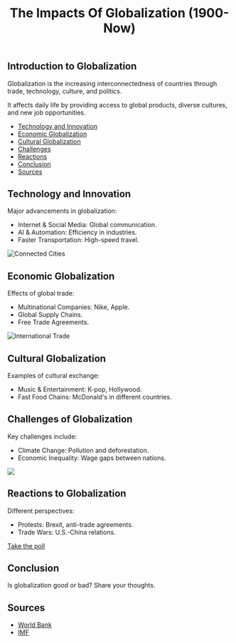 <html lang="en">
<head>
    <meta charset="UTF-8">
    <meta name="viewport" content="width=device-width, initial-scale=1.0">
</head>
<body>
    <header>
        <h1>The Impacts Of Globalization (1900- Now)</h1>
    </header>
    <section class="container">
        <h2>Introduction to Globalization</h2>
        <p>Globalization is the increasing interconnectedness of countries through trade, technology, culture, and politics.</p>
        <p>It affects daily life by providing access to global products, diverse cultures, and new job opportunities.</p>
        <nav>
            <ul>
                <li><a href="{{ url_for('technology') }}">Technology and Innovation</a></li>
                <li><a href="{{ url_for('economic') }}">Economic Globalization</a></li>
                <li><a href="{{ url_for('cultural') }}">Cultural Globalization</a></li>
                <li><a href="{{ url_for('challenges') }}">Challenges</a></li>
                <li><a href="{{ url_for('reactions') }}">Reactions</a></li>
                <li><a href="{{ url_for('conclusion') }}">Conclusion</a></li>
                <li><a href="{{ url_for('sources') }}">Sources</a></li>
            </ul>
        </nav>
    </section>
</body>
</html>

<h2>Technology and Innovation</h2>
<p>Major advancements in globalization:</p>
<ul>
    <li>Internet & Social Media: Global communication.</li>
    <li>AI & Automation: Efficiency in industries.</li>
    <li>Faster Transportation: High-speed travel.</li>
</ul>
<img src="world-map.jpg" alt="Connected Cities">

<h2>Economic Globalization</h2>
<p>Effects of global trade:</p>
<ul>
    <li>Multinational Companies: Nike, Apple.</li>
    <li>Global Supply Chains.</li>
    <li>Free Trade Agreements.</li>
</ul>
<img src="trade-chart.jpg" alt="International Trade">

<h2>Cultural Globalization</h2>
<p>Examples of cultural exchange:</p>
<ul>
    <li>Music & Entertainment: K-pop, Hollywood.</li>
    <li>Fast Food Chains: McDonald's in different countries.</li>
</ul>
<insert Video> <https://www.youtube.com/watch?v=a2YDx6MGXe8>
    <source 
</video>

<h2>Challenges of Globalization</h2>
<p>Key challenges include:</p>
<ul>
    <li>Climate Change: Pollution and deforestation.</li>
    <li>Economic Inequality: Wage gaps between nations.</li>
</ul>
<Insert Image> <img src="https://images.squarespace-cdn.com/content/v1/53b17013e4b0f83f2d8a8a4a/1502110602541-BKWZ7YSEW37YFCG06Y58/image-asset.jpeg"> 

<h2>Reactions to Globalization</h2>
<p>Different perspectives:</p>
<ul>
    <li>Protests: Brexit, anti-trade agreements.</li>
    <li>Trade Wars: U.S.-China relations.</li>
</ul>
<a href="https://forms.google.com">Take the poll</a>

<h2>Conclusion</h2>
<p>Is globalization good or bad? Share your thoughts.</p>

<h2>Sources</h2>
<ul>
    <li><a href="https://www.worldbank.org">World Bank</a></li>
    <li><a href="https://www.imf.org">IMF</a></li>
</ul>

